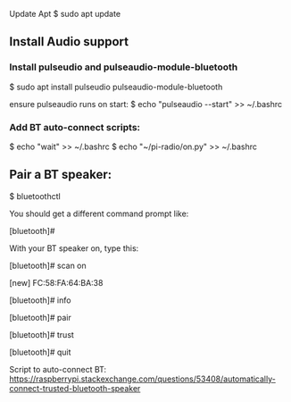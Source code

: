 Update Apt
$ sudo apt update

## Install Audio support

### Install pulseudio and pulseaudio-module-bluetooth
$ sudo apt install pulseudio pulseaudio-module-bluetooth 

ensure pulseaudio runs on start:
$ echo "pulseaudio --start" >> ~/.bashrc

### Add BT auto-connect scripts:
$ echo "wait" >> ~/.bashrc
$ echo "~/pi-radio/on.py" >> ~/.bashrc

## Pair a BT speaker:

$ bluetoothctl

You should get a different command prompt like:

[bluetooth]#

With your BT speaker on, type this:

[bluetooth]# scan on

[new] FC:58:FA:64:BA:38

[bluetooth]# info <speaker mac address>

[bluetooth]# pair <speaker mac address>

[bluetooth]# trust <speaker mac address>

[bluetooth]# quit

Script to auto-connect BT:
https://raspberrypi.stackexchange.com/questions/53408/automatically-connect-trusted-bluetooth-speaker